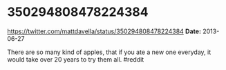 # 350294808478224384
https://twitter.com/mattdavella/status/350294808478224384
**Date:** 2013-06-27

There are so many kind of apples, that if you ate a new one everyday, it would take over 20 years to try them all. #reddit
